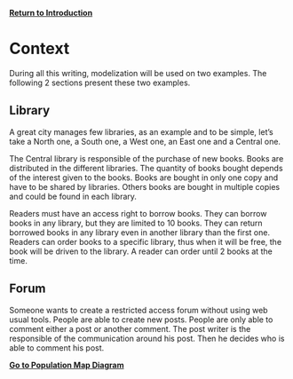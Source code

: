 [**Return to Introduction**](/README.md)

# Context

During all this writing, modelization will be used on two examples. The following 2 sections present these two examples.

## Library

A great city manages few libraries, as an example and to be simple, let’s take a North one, a South one, a West one, an East one and a Central one.

The Central library is responsible of the purchase of new books. Books are distributed in the different libraries. The quantity of books bought depends of the interest given to the books. Books are bought in only one copy and have to be shared by libraries. Others books are bought in multiple copies and could be found in each library.

Readers must have an access right to borrow books. They can borrow books in any library, but they are limited to 10 books.  They can return borrowed books in any library even in another library than the first one. Readers can order books to a specific library, thus when it will be free, the book will be driven to the library. A reader can order until 2 books at the time.

## Forum

Someone wants to create a restricted access forum without using web usual tools. People are able to create new posts. People are only able to comment either a post or another comment. The post writer is the responsible of the communication around his post. Then he decides who is able to comment his post.



[**Go to Population Map Diagram**](/pm.md)



